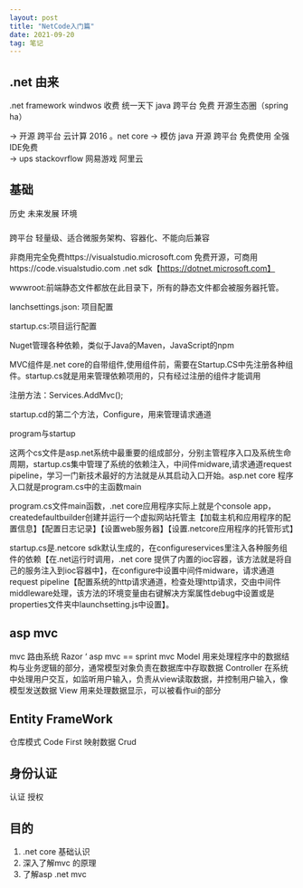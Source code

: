 ```yaml
---
layout: post
title: "NetCode入门篇"
date: 2021-09-20
tag: 笔记
---   
```


## .net 由来
.net framework windwos 收费   统一天下
java 跨平台    免费  开源生态圈（spring ha） 

->  开源  跨平台     云计算  2016 。net core 
-> 模仿 java  开源  跨平台  免费使用  全强 IDE免费  
-> ups stackovrflow 网易游戏 阿里云


## 基础

历史 未来发展 环境

###
跨平台
轻量级、适合微服务架构、容器化、不能向后兼容

非商用完全免费https://visualstudio.microsoft.com
免费开源，可商用https://code.visualstudio.com
.net sdk【https://dotnet.microsoft.com】

wwwroot:前端静态文件都放在此目录下，所有的静态文件都会被服务器托管。

lanchsettings.json: 项目配置    

startup.cs:项目运行配置

Nuget管理各种依赖，类似于Java的Maven，JavaScript的npm


MVC组件是.net core的自带组件,使用组件前，需要在Startup.CS中先注册各种组件。startup.cs就是用来管理依赖项用的，只有经过注册的组件才能调用

注册方法：Services.AddMvc();

startup.cd的第二个方法，Configure，用来管理请求通道


program与startup

这两个cs文件是asp.net系统中最重要的组成部分，分别主管程序入口及系统生命周期，startup.cs集中管理了系统的依赖注入，中间件midware,请求通道request pipeline，学习一门新技术最好的方法就是从其启动入口开始。asp.net core 程序入口就是program.cs中的主函数main

program.cs文件main函数，.net core应用程序实际上就是个console app，createdefaultbuilder创建并运行一个虚拟网站托管主【加载主机和应用程序的配置信息】【配置日志记录】【设置web服务器】【设置.netcore应用程序的托管形式】

startup.cs是.netcore sdk默认生成的，在configureservices里注入各种服务组件的依赖【在.net运行时调用，.net core 提供了内置的ioc容器，该方法就是将自己的服务注入到ioc容器中】，在configure中设置中间件midware，请求通道request pipeline【配置系统的http请求通道，检查处理http请求，交由中间件middleware处理，该方法的环境变量由右键解决方案属性debug中设置或是properties文件夹中launchsetting.js中设置】。

## asp mvc
mvc 路由系统 Razor ‘
asp mvc == sprint mvc
Model    用来处理程序中的数据结构与业务逻辑的部分，通常模型对象负责在数据库中存取数据
Controller    在系统中处理用户交互，如监听用户输入，负责从view读取数据，并控制用户输入，像模型发送数据
View    用来处理数据显示，可以被看作ui的部分

## Entity FrameWork
仓库模式   Code First 映射数据 Crud 

## 身份认证
认证 授权

## 目的
1. .net core 基础认识
2. 深入了解mvc 的原理
3. 了解asp .net mvc

    
    
